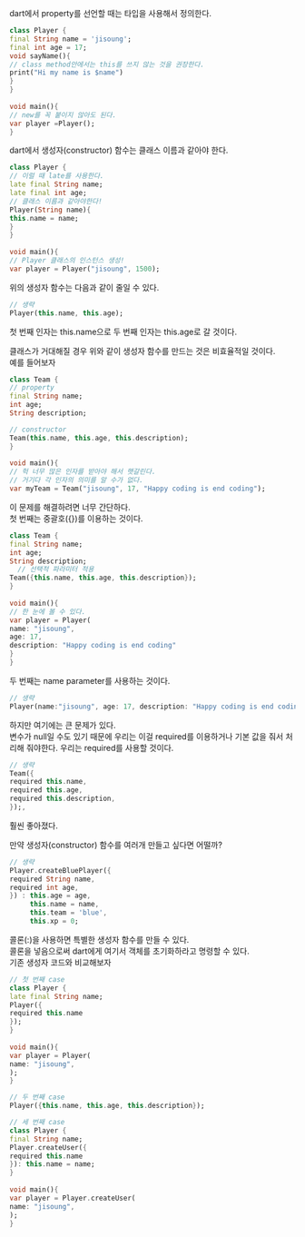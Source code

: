 dart에서 property를 선언할 때는 타입을 사용해서 정의한다.  
```dart  
class Player {  
final String name = 'jisoung';  
final int age = 17;  
void sayName(){  
// class method안에서는 this를 쓰지 않는 것을 권장한다.  
print("Hi my name is $name")  
}  
}  
  
void main(){  
// new를 꼭 붙이지 않아도 된다.  
var player =Player();  
}  
```

dart에서 생성자(constructor) 함수는 클래스 이름과 같아야 한다.  
  
```dart  
class Player {  
// 이럴 때 late를 사용한다.  
late final String name;  
late final int age;  
// 클래스 이름과 같아야한다!  
Player(String name){  
this.name = name;  
}  
}  
  
void main(){  
// Player 클래스의 인스턴스 생성!  
var player = Player("jisoung", 1500);  
```  
  
위의 생성자 함수는 다음과 같이 줄일 수 있다.  
```dart  
// 생략  
Player(this.name, this.age);  
```  
첫 번째 인자는 this.name으로 두 번째 인자는 this.age로 갈 것이다.

클래스가 거대해질 경우 위와 같이 생성자 함수를 만드는 것은 비효율적일 것이다.  
예를 들어보자  
```dart  
class Team {  
// property
final String name;  
int age;  
String description;  

// constructor
Team(this.name, this.age, this.description);  
}  
  
void main(){  
// 헉 너무 많은 인자를 받아야 해서 햇갈린다.  
// 거기다 각 인자의 의미를 알 수가 없다.  
var myTeam = Team("jisoung", 17, "Happy coding is end coding");  
```  
  
이 문제를 해결하려면 너무 간단하다.  
첫 번째는 중괄호({})를 이용하는 것이다.  
  
```dart  
class Team {  
final String name;  
int age;  
String description;  
  // 선택적 파라미터 적용
Team({this.name, this.age, this.description});  
}  
  
void main(){  
// 한 눈에 볼 수 있다.  
var player = Player(  
name: "jisoung",  
age: 17,  
description: "Happy coding is end coding"  
}  
}  
```  
두 번째는 name parameter를 사용하는 것이다.  
```dart  
// 생략  
Player(name:"jisoung", age: 17, description: "Happy coding is end coding");  
```  
하지만 여기에는 큰 문제가 있다.  
변수가 null일 수도 있기 때문에 우리는 이걸 required를 이용하거나 기본 값을 줘서 처리해 줘야한다. 우리는 required를 사용할 것이다.  
  
```dart  
// 생략  
Team({  
required this.name,  
required this.age,  
required this.description,  
});,  
```  
훨씬 좋아졌다.

만약 생성자(constructor) 함수를 여러개 만들고 싶다면 어떨까?  
  
```dart  
// 생략  
Player.createBluePlayer({  
required String name,  
required int age,  
}) : this.age = age,  
	 this.name = name,  
	 this.team = 'blue',  
	 this.xp = 0;  
```  
콜론(:)을 사용하면 특별한 생성자 함수를 만들 수 있다.  
콜론을 넣음으로써 dart에게 여기서 객체를 초기화하라고 명령할 수 있다.  
기존 생성자 코드와 비교해보자  
  
```dart  
// 첫 번째 case  
class Player {  
late final String name;  
Player({  
required this.name  
});  
}  
  
void main(){  
var player = Player(  
name: "jisoung",  
);  
}  
```  
```dart  
// 두 번째 case  
Player({this.name, this.age, this.description});  
```  
```dart  
// 세 번째 case  
class Player {  
final String name;  
Player.createUser({  
required this.name  
}): this.name = name;  
}  
  
void main(){  
var player = Player.createUser(  
name: "jisoung",  
);  
}  
```